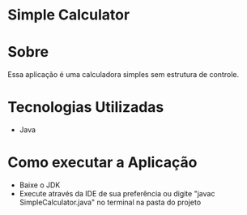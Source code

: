 # Simple Calculator

# Sobre
Essa aplicação é uma calculadora simples sem estrutura de controle.

# Tecnologias Utilizadas
* Java

# Como executar a Aplicação
* Baixe o JDK
* Execute através da IDE de sua preferência ou digite "javac SimpleCalculator.java" no terminal na pasta do projeto
